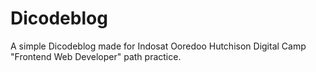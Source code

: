 # Dicodeblog
A simple Dicodeblog made for Indosat Ooredoo Hutchison Digital Camp "Frontend Web Developer" path practice.
